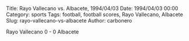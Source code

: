 Title: Rayo Vallecano vs. Albacete, 1994/04/03
Date: 1994/04/03 00:00
Category: sports
Tags: football, football scores, Rayo Vallecano, Albacete
Slug: rayo-vallecano-vs-albacete
Author: carbonero


Rayo Vallecano 0 - 0 Albacete
